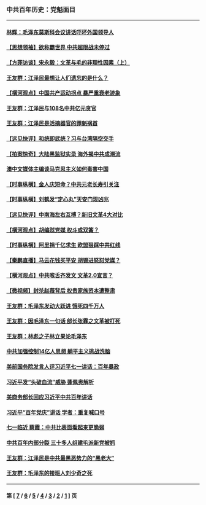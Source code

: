 ### 中共百年历史：党魁面目
---
#### [林辉：毛泽东莫斯科会议讲话吓坏外国领导人](../../pages/nf1176107/n13917931.md?05300430) 
#### [【思想领袖】欲称霸世界 中共超限战未停过](../../pages/nf1176107/n13745142.md?05300430) 
#### [【方菲访谈】宋永毅：文革与毛的非理性因素（上）](../../pages/nf1176107/n13469956.md?05300430) 
#### [王友群：江泽民最想让人们遗忘的是什么？](../../pages/nf1176107/n13408949.md?05300430) 
#### [【横河观点】中国共产运动拐点 暴严重衰老迹象](../../pages/nf1176107/n13388333.md?05300430) 
#### [王友群：江泽民与108名中共亿元贪官](../../pages/nf1176107/n13352358.md?05300430) 
#### [王友群：江泽民是活摘器官的罪魁祸首](../../pages/nf1176107/n13336903.md?05300430) 
#### [【远见快评】和统即武统？习与台湾隔空交手](../../pages/nf1176107/n13297739.md?05300430) 
#### [【拍案惊奇】大陆黑监狱实录 海外揭中共成潮流](../../pages/nf1176107/n13288853.md?05300430) 
#### [澳中文媒体主编谈马克思主义如何毒害中国](../../pages/nf1176107/n13257387.md?05300430) 
#### [【时事纵横】金人庆短命？中共元老长寿引关注](../../pages/nf1176107/n13217934.md?05300430) 
#### [【时事纵横】刘鹤发“定心丸”天安门现凶兆](../../pages/nf1176107/n13215416.md?05300430) 
#### [【远见快评】中南海左右互搏？新旧文革4大对比](../../pages/nf1176107/n13214745.md?05300430) 
#### [【横河观点】胡编怼党媒 权斗或双簧？](../../pages/nf1176107/n13210864.md?05300430) 
#### [【时事纵横】阿里捐千亿求生 欧盟狠踩中共红线](../../pages/nf1176107/n13206431.md?05300430) 
#### [【秦鹏直播】马云花钱买平安 胡锡进怒怼党媒？](../../pages/nf1176107/n13206392.md?05300430) 
#### [【横河观点】中共喉舌齐发文 文革2.0宣言？](../../pages/nf1176107/n13201248.md?05300430) 
#### [【微视频】封杀赵薇背后 权贵家族资本遭整肃](../../pages/nf1176107/n13197798.md?05300430) 
#### [王友群：毛泽东发动大跃进 饿死四千万人](../../pages/nf1176107/n13177158.md?05300430) 
#### [王友群：因毛泽东一句话 部长张霖之文革被打死](../../pages/nf1176107/n13161711.md?05300430) 
#### [王友群：林彪之子林立果论毛泽东](../../pages/nf1176107/n13128622.md?05300430) 
#### [中共加强控制14亿人思想 躺平主义挑战洗脑](../../pages/nf1176107/n13094299.md?05300430) 
#### [美前国务院发言人评习近平七一讲话：百年暴政](../../pages/nf1176107/n13066986.md?05300430) 
#### [习近平发“头破血流”威胁 蓬佩奥解析](../../pages/nf1176107/n13063604.md?05300430) 
#### [美商务部长回应习近平中共百年讲话](../../pages/nf1176107/n13062903.md?05300430) 
#### [习近平“百年党庆”讲话 学者：重复喊口号](../../pages/nf1176107/n13061411.md?05300430) 
#### [七一临近 蔡霞：中共比表面看起来更脆弱](../../pages/nf1176107/n13056418.md?05300430) 
#### [中共百年内部分裂 三十多人组建毛派新党被抓](../../pages/nf1176107/n13044023.md?05300430) 
#### [王友群：江泽民是中共最黑恶势力的“黑老大”](../../pages/nf1176107/n13022180.md?05300430) 
#### [王友群：毛泽东的接班人刘少奇之死](../../pages/nf1176107/n12991772.md?05300430) 

---
#### 第 [ [7](./7.md?05300430) / [6](./6.md?05300430) / [5](./5.md?05300430) / [4](./4.md?05300430) / [3](./3.md?05300430) / [2](./2.md?05300430) / [1](./1.md?05300430) ] 页
